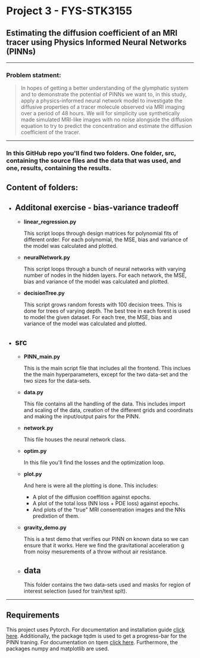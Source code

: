 # Project 3 - FYS-STK3155

## Estimating the diffusion coefficient of an MRI tracer using Physics Informed Neural Networks (PINNs)
---
### Problem statment:
> In hopes of getting a better understanding of the glymphatic system and to demonstrate the potential of PINNs we want to, in this study, apply a physics-informed neural network model to investigate the diffusive properties of a tracer molecule observed via MRI imaging over a period of 48 hours. We will for simplicity use synthetically made simulated MRI-like images with no noise alongside the diffusion equation to try to predict the concentration and estimate the diffusion coefficient of the tracer.
---

### In this GitHub repo you'll find two folders. One folder, src, containing the source files and the data that was used, and one, results, containing the results.

## **Content of folders:**

* ## Additonal exercise - bias-variance tradeoff
  * **linear_regression.py**
  
     This script loops through design matrices for polynomial fits of different order. 
     For each polynomial, the MSE, bias and variance of the model was calculated and plotted. 
  * **neuralNetwork.py**
  
     This script loops through a bunch of neural networks with varying number of nodes in the hidden layers.
     For each network, the MSE, bias and variance of the model was calculated and plotted. 
  * **decisionTree.py**

     This script grows random forests with 100 decision trees. This is done for trees of varying depth. 
     The best tree in each forest is used to model the given dataset. For each tree, the MSE, bias and variance of the model was calculated and plotted. 
* ## src
  * **PINN_main.py**
  
    This is the main script file that includes all the frontend. This inclues the the main hyperparameters, except for the two data-set and the two sizes for the data-sets.
  * **data.py**
  
    This file contains all the handling of the data. This includes import and scaling of the data, creation of the different grids and coordinats and making the input/output pairs for the PINN.
  * **network.py**
  
    This file houses the neural network class.
  * **optim.py**
  
    In this file you'll find the losses and the optimization loop.
  * **plot.py**
    
    And here is were all the plotting is done. This includes: 
    - A plot of the diffusion coeffition against epochs.
    - A plot of the total loss (NN loss + PDE loss) against epochs.
    - And plots of the "true" MRI consentration images and the NNs predixtion of them.
   * **gravity_demo.py**
    
     This is a test demo that verifies our PINN on known data so we can ensure that it works. Here we find the gravitational acceleration g from noisy mesurements of a throw without air resistance.
    
  * ## data
       This folder contains the two data-sets used and masks for region of interest selection (used for train/test splt).

---
## Requirements
This project uses Pytorch. For documentation and installation guide [click here](https://pytorch.org/get-started/locally/ "Pytorch documentation"). Additionally, the package tqdm is used to get a progress-bar for the PINN traning. For documentation on tqem [click here](https://tqdm.github.io/ "tqdm documentation"). Furthermore, the packages numpy and matplotlib are used.
